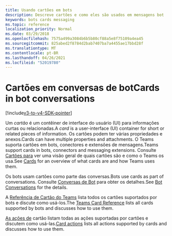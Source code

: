 ```yaml
---
title: Usando cartões em bots
description: Descreve cartões e como eles são usados em mensagens bot
keywords: bots cards messaging
ms.topic: reference
localization_priority: Normal
ms.date: 03/29/2018
ms.openlocfilehash: 7575a499a3084b6b5b80cf88a5e8f75109a4ea45
ms.sourcegitcommit: 825abed2f8784d2bab7407ba7a4455ae17bbd28f
ms.translationtype: MT
ms.contentlocale: pt-BR
ms.lasthandoff: 04/26/2021
ms.locfileid: "52019780"
---
```

# <a name="cards-in-bot-conversations"></a><span data-ttu-id="eccb6-104">Cartões em conversas de bot</span><span class="sxs-lookup"><span data-stu-id="eccb6-104">Cards in bot conversations</span></span>

[!include[v3-to-v4-SDK-pointer](~/includes/v3-to-v4-pointer-bots.md)]

<span data-ttu-id="eccb6-105">Um *cartão* é um contêiner de interface do usuário (UI) para informações curtas ou relacionadas.</span><span class="sxs-lookup"><span data-stu-id="eccb6-105">A *card* is a user-interface (UI) container for short or related pieces of information.</span></span> <span data-ttu-id="eccb6-106">Os cartões podem ter várias propriedades e anexos.</span><span class="sxs-lookup"><span data-stu-id="eccb6-106">Cards can have multiple properties and attachments.</span></span> <span data-ttu-id="eccb6-107">O Teams suporta cartões em bots, conectores e extensões de mensagens.</span><span class="sxs-lookup"><span data-stu-id="eccb6-107">Teams support cards in bots, connectors and messaging extensions.</span></span> <span data-ttu-id="eccb6-108">Consulte [Cartões para](~/task-modules-and-cards/what-are-cards.md) ver uma visão geral de quais cartões são e como o Teams os usa.</span><span class="sxs-lookup"><span data-stu-id="eccb6-108">See [Cards](~/task-modules-and-cards/what-are-cards.md) for an overview of what cards are and how Teams uses them.</span></span>

<span data-ttu-id="eccb6-109">Os bots usam cartões como parte das conversas.</span><span class="sxs-lookup"><span data-stu-id="eccb6-109">Bots use cards as part of conversations.</span></span> <span data-ttu-id="eccb6-110">Consulte [Conversas de Bot](~/resources/bot-v3/bot-conversations/bots-conversations.md) para obter os detalhes.</span><span class="sxs-lookup"><span data-stu-id="eccb6-110">See [Bot Conversations](~/resources/bot-v3/bot-conversations/bots-conversations.md) for the details.</span></span>

<span data-ttu-id="eccb6-111">A [Referência de Cartão do Teams](~/task-modules-and-cards/cards/cards-reference.md) lista todos os cartões suportados por bots e discute como usá-los.</span><span class="sxs-lookup"><span data-stu-id="eccb6-111">The [Teams Card Reference](~/task-modules-and-cards/cards/cards-reference.md) lists all cards supported by bots and discusses how to use them.</span></span>

<span data-ttu-id="eccb6-112">[As ações de](~/task-modules-and-cards/cards/cards-actions.md) cartão listam todas as ações suportadas por cartões e discutem como usá-las.</span><span class="sxs-lookup"><span data-stu-id="eccb6-112">[Card actions](~/task-modules-and-cards/cards/cards-actions.md) lists all actions supported by cards and discusses how to use them.</span></span>
